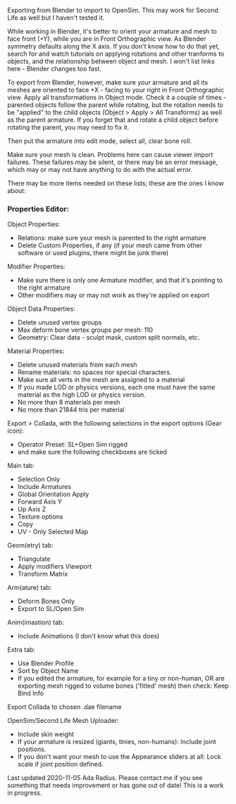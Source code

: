 Exporting from Blender to import to OpenSim. This may work for Second Life as well but I haven't tested it.

While working in Blender, it's better to orient your armature and mesh to face front (+Y), while you are in Front Orthographic view. As Blender symmetry defaults along the X axis. If you don't know how to do that yet, search for and watch tutorials on applying rotations and other tranforms to objects, and the relationship between object and mesh. I won't list links here - Blender changes too fast. 

To export from Blender, however, make sure your armature and all its meshes are oriented to face +X - facing to your right in Front Orthographic view. Apply all transformations in Object mode. Check it a couple of times - parented objects follow the parent while rotating, but the rotation needs to be "applied" to the child objects (Object > Apply > All Transforms) as well as the parent armature. If you forget that and rotate a child object before rotating the parent, you may need to fix it. 

Then put the armature into edit mode, select all, clear bone roll.

Make sure your mesh is clean. Problems here can cause viewer import failures. These failures may be silent, or there may be an error message, which may or may not have anything to do with the actual error. 

There may be more items needed on these lists; these are the ones I know about:  

### Properties Editor: 

Object Properties:
  * Relations: make sure your mesh is parented to the right armature
  * Delete Custom Properties, if any (if your mesh came from other software or used plugins, there might be junk there)

Modifier Properties:
  * Make sure there is only one Armature modifier, and that it's pointing to the right armature
  * Other modifiers may or may not work as they're applied on export

Object Data Properties:
  * Delete unused vertex groups
  * Max deform bone vertex groups per mesh: 110
  * Geometry: Clear data - sculpt mask, custom split normals, etc.

Material Properties:
  * Delete unused materials from each mesh
  * Rename materials: no spaces nor special characters. 
  * Make sure all verts in the mesh are assigned to a material
  * If you made LOD or physics versions, each one must have the same material as the high LOD or physics version. 
  * No more than 8 materials per mesh
  * No more than 21844 tris per material

Export > Collada, with the following selections in the export options (Gear icon):
  * Operator Preset: SL+Open Sim rigged 
  * and make sure the following checkboxes are ticked
  
Main tab:
  * Selection Only
  * Include Armatures
  * Global Orientation Apply
  * Forward Axis Y
  * Up Axis Z
  * Texture options
  * Copy
  * UV - Only Selected Map

Geom(etry) tab:
  * Triangulate 
  * Apply modifiers Viewport
  * Transform Matrix

Arm(ature) tab:
  * Deform Bones Only
  * Export to SL/Open Sim

Anim(imastion) tab:
  * Include Animations (I don't know what this does)

Extra tab:
  * Use Blender Profile
  * Sort by Object Name
  * If you edited the armature, for example for a tiny or non-human, OR are exporting mesh rigged to volume bones ('fitted' mesh) then check: Keep Bind Info

Export Collada to chosen .dae filename

OpenSim/Second Life Mesh Uploader:
  * Include skin weight
  * If your armature is resized (giants, tinies, non-humans): Include joint positions.
  * If you don't want your mesh to use the Appearance sliders at all: Lock scale if joint position defined.

Last updated 2020-11-05 Ada Radius. Please contact me if you see something that needs improvement or has gone out of date! This is a work in progress. 
